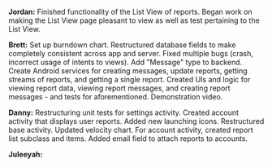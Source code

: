 **Jordan:** Finished functionality of the List View of reports.  Began work on making the List View page pleasant to view as well as test pertaining to the List View.  

**Brett:** Set up burndown chart. Restructured database fields to make completely consistent across app and server. Fixed multiple bugs (crash, incorrect usage of intents to views). Add "Message" type to backend. Create Android services for creating messages, update reports, getting streams of reports, and getting a single report. Created UIs and logic for viewing report data, viewing report messages, and creating report messages - and tests for aforementioned. Demonstration video.

**Danny:** Restructuring unit tests for settings activity. Created account activity that displays user reports. Added new launching icons. Restructured base activity. Updated velocity chart. For account activity, created report list subclass and items. Added email field to attach reports to accounts. 

**Juleeyah:**
